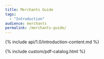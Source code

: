 ```yaml
---
title: Merchants Guide
tags:
  - "Introduction"
audience: merchants
permalink: /merchants-guide/
---
```


{% include api/1.0/introduction-content.md %}

{% include custom/pdf-catalog.html %}
